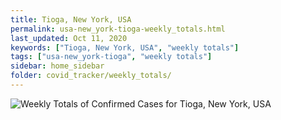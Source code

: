 ```yaml
---
title: Tioga, New York, USA
permalink: usa-new_york-tioga-weekly_totals.html
last_updated: Oct 11, 2020
keywords: ["Tioga, New York, USA", "weekly totals"]
tags: ["usa-new_york-tioga", "weekly totals"]
sidebar: home_sidebar
folder: covid_tracker/weekly_totals/
---
```


![Weekly Totals of Confirmed Cases for Tioga, New York, USA](images/graphs/usa-new_york-tioga-weekly_totals_graph.png)
